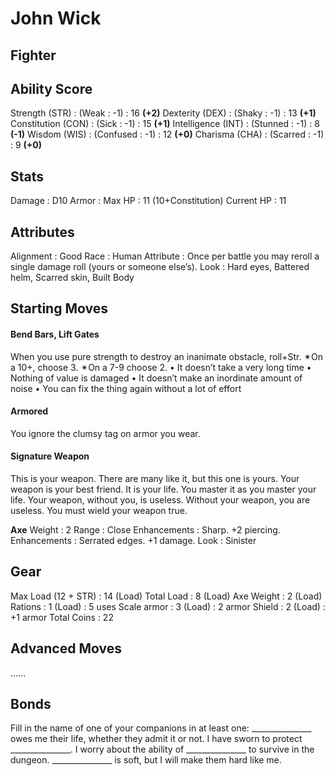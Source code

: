 # John Wick
## Fighter

## Ability Score
Strength     (STR) : (Weak     : -1) : 16 __(+2)__
Dexterity    (DEX) : (Shaky    : -1) : 13 __(+1)__
Constitution (CON) : (Sick     : -1) : 15 __(+1)__
Intelligence (INT) : (Stunned  : -1) : 8  __(-1)__
Wisdom       (WIS) : (Confused : -1) : 12 __(+0)__ 
Charisma     (CHA) : (Scarred  : -1) : 9  __(+0)__

## Stats
Damage     : D10
Armor      :
Max HP     : 11  (10+Constitution)
Current HP : 11

## Attributes
Alignment   : Good
Race        : Human
Attribute   : Once per battle you may reroll a single damage roll (yours or someone else’s).
Look        : Hard eyes, Battered helm, Scarred skin, Built Body

## Starting Moves
#### Bend Bars, Lift Gates
When you use pure strength to destroy an inanimate obstacle, roll+Str. ✴On a 10+, choose 3. ✴On a 7-9 choose 2.
• It doesn’t take a very long time
• Nothing of value is damaged
• It doesn’t make an inordinate amount of noise
• You can fix the thing again without a lot of effort

#### Armored
You ignore the clumsy tag on armor you wear.

#### Signature Weapon
This is your weapon. There are many like it, but this one is yours. Your weapon is your best friend. It is your life. You master it as you master your life. Your weapon, without you, is useless. Without your weapon, you are useless. You must wield your weapon true.

__Axe__
Weight       : 2
Range        : Close
Enhancements : Sharp. +2 piercing.
Enhancements : Serrated edges. +1 damage.
Look         : Sinister

## Gear
Max Load (12 + STR) : 14 (Load)
Total Load          : 8  (Load)
Axe Weight          : 2  (Load)
Rations             : 1  (Load) : 5 uses
Scale armor         : 3  (Load) : 2 armor
Shield              : 2  (Load) : +1 armor
Total Coins         : 22


## Advanced Moves
......

## Bonds
Fill in the name of one of your companions in at least one:
_______________ owes me their life, whether they admit it or not.
I have sworn to protect _______________.
I worry about the ability of _______________ to survive in the dungeon.
_______________ is soft, but I will make them hard like me.
